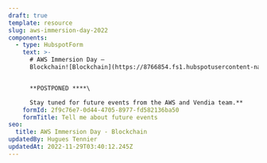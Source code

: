 ```yaml
---
draft: true
template: resource
slug: aws-immersion-day-2022
components:
  - type: HubspotForm
    text: >-
      # AWS Immersion Day —
      Blockchain![Blockchain](https://8766854.fs1.hubspotusercontent-na1.net/hubfs/8766854/.Vendia%20Iso%20Images%20(approved)/Blockchain.png)


      **POSTPONED ****\

      Stay tuned for future events from the AWS and Vendia team.**
    formId: 2f9c76e7-0d44-4705-8977-fd582136ba50
    formTitle: Tell me about future events
seo:
  title: AWS Immersion Day - Blockchain
updatedBy: Hugues Tennier
updatedAt: 2022-11-29T03:40:12.245Z
---
```

